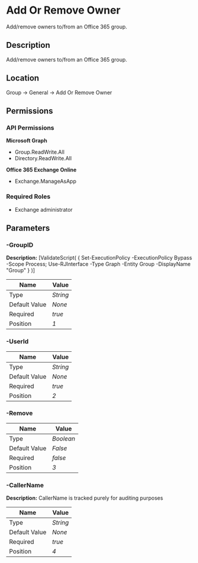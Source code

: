 # Add Or Remove Owner

Add/remove owners to/from an Office 365 group.

## Description

Add/remove owners to/from an Office 365 group.

## Location

Group &rarr; General &rarr; Add Or Remove Owner

## Permissions

### API Permissions

**Microsoft Graph**
- Group.ReadWrite.All
- Directory.ReadWrite.All

**Office 365 Exchange Online**
- Exchange.ManageAsApp

### Required Roles

- Exchange administrator

## Parameters

### -GroupID

**Description:** [ValidateScript( { Set-ExecutionPolicy -ExecutionPolicy Bypass -Scope Process; Use-RJInterface -Type Graph -Entity Group -DisplayName "Group" } )] 

| Name | Value |
|---|---|
| Type | _String_ |
| Default Value | _None_ |
| Required | _true_ |
| Position | _1_ |

### -UserId

| Name | Value |
|---|---|
| Type | _String_ |
| Default Value | _None_ |
| Required | _true_ |
| Position | _2_ |

### -Remove

| Name | Value |
|---|---|
| Type | _Boolean_ |
| Default Value | _False_ |
| Required | _false_ |
| Position | _3_ |

### -CallerName

**Description:** CallerName is tracked purely for auditing purposes 

| Name | Value |
|---|---|
| Type | _String_ |
| Default Value | _None_ |
| Required | _true_ |
| Position | _4_ |


